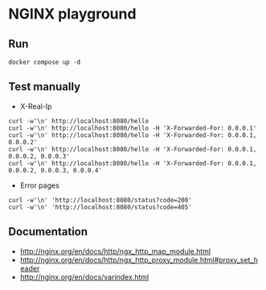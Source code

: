 # NGINX playground 

## Run

```
docker compose up -d
```

## Test manually

* X-Real-Ip
```
curl -w'\n' http://localhost:8080/hello
curl -w'\n' http://localhost:8080/hello -H 'X-Forwarded-For: 0.0.0.1'
curl -w'\n' http://localhost:8080/hello -H 'X-Forwarded-For: 0.0.0.1, 0.0.0.2'
curl -w'\n' http://localhost:8080/hello -H 'X-Forwarded-For: 0.0.0.1, 0.0.0.2, 0.0.0.3'
curl -w'\n' http://localhost:8080/hello -H 'X-Forwarded-For: 0.0.0.1, 0.0.0.2, 0.0.0.3, 0.0.0.4'
```

* Error pages
```
curl -w'\n' 'http://localhost:8080/status?code=200'
curl -w'\n' 'http://localhost:8080/status?code=405'
```

## Documentation

* http://nginx.org/en/docs/http/ngx_http_map_module.html
* http://nginx.org/en/docs/http/ngx_http_proxy_module.html#proxy_set_header
* http://nginx.org/en/docs/varindex.html
